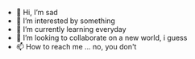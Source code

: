 - 👋 Hi, I’m sad
- 👀 I’m interested by something
- 🌱 I’m currently learning everyday
- 💞️ I’m looking to collaborate on a new world, i guess
- 📫 How to reach me ... no, you don't

